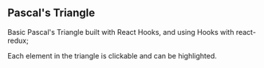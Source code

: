 ## Pascal's Triangle

Basic Pascal's Triangle built with React Hooks, and using Hooks with react-redux;

Each element in the triangle is clickable and can be highlighted.
